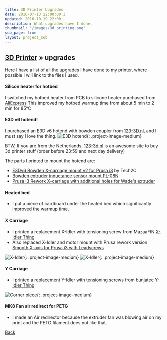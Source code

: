 ```yaml
---
title: 3D Printer Upgrades
date: 2016-07-13 22:00:00 Z
updated: 2016-10-19 22:00
description: What upgrades have I done.
thumbnail: "/images/3d_printing.png"
sub_page: true
layout: project_sub
---
```


## [3D Printer](3d_printer.html) &raquo; upgrades

Here I have a list of all the upgrades I have done to my printer, where possible I will link to the files I used.

#### Silicon heater for hotbed

I switched my hotbed heater from PCB to silicone heater purchased from [AliExpress](https://nl.aliexpress.com/item/1pcs-silicone-heating-pad-heater-220V-200W-200-200mm-for-3d-printer-heat-bed/32590540224.html?spm=2114.13010608.0.0.ixZFo1&detailNewVersion=&categoryId=142001)
This improved my hotbed warmup time from about 5 min to 2 min for 85&deg;C

#### E3D v6 hotend!

I purchased an E3D v6 hotend with bowden coupler from [123-3D.nl](https://www.123-3d.nl/E3D-v6-hotend-complete-kit-1-75-mm-thermistor-bowden-uitbreiding-origineel-i1771-t378.html), and I must say I love the thing.
![E3D hotend](upgrades/e3d_hotend.jpg){: .project-image-medium}

BTW, If you are from the Netherlands, [123-3d.nl](https://123-3d.nl) is an awesome site to buy 3d printer stuff (order before 23:59 and next day delivery)

The parts I printed to mount the hotend are:

* [E3Dv6 Bowden X-carriage mount v2 for Prusa i3](http://www.thingiverse.com/thing:1632847) by Tech2C
* [Bowden extruder inductance sensor mount PL-08N](http://www.thingiverse.com/thing:1672521)
* [Prusa i3 Rework X-carriage with additional holes for Wade's extruder](http://www.thingiverse.com/thing:586636)

#### Heated bed

* I put a piece of cardboard under the heated bed which significantly improved the warmup time.

#### X Carriage

* I printed a replacement X-Idler with tensioning screw from MazaaFIN [X-Idler Thing](http://www.thingiverse.com/thing:1103976)
* Also replaced X-Idler and motor mount with Prusa rework version [Smooth X-axis for Prusa i3 with Leadscrews](http://www.thingiverse.com/thing:1103976)

![X-Idler](upgrades/x_motor_mount.jpg){: .project-image-medium}
![X-Idler](upgrades/x_idler.jpg){: .project-image-medium}

#### Y Carriage

* I printed a replacement Y-Idler with tensioning screws from bunjatec [Y-Idler Thing](http://www.thingiverse.com/thing:1298757)

![Corner piece](upgrades/y_idler.jpg){: .project-image-medium}

#### MK8 Fan air redirect for PETG

* I made an Air redirector because the extruder fan was blowing air on my print and the PETG filament does not like that.


[Back](3d_printer.html)
